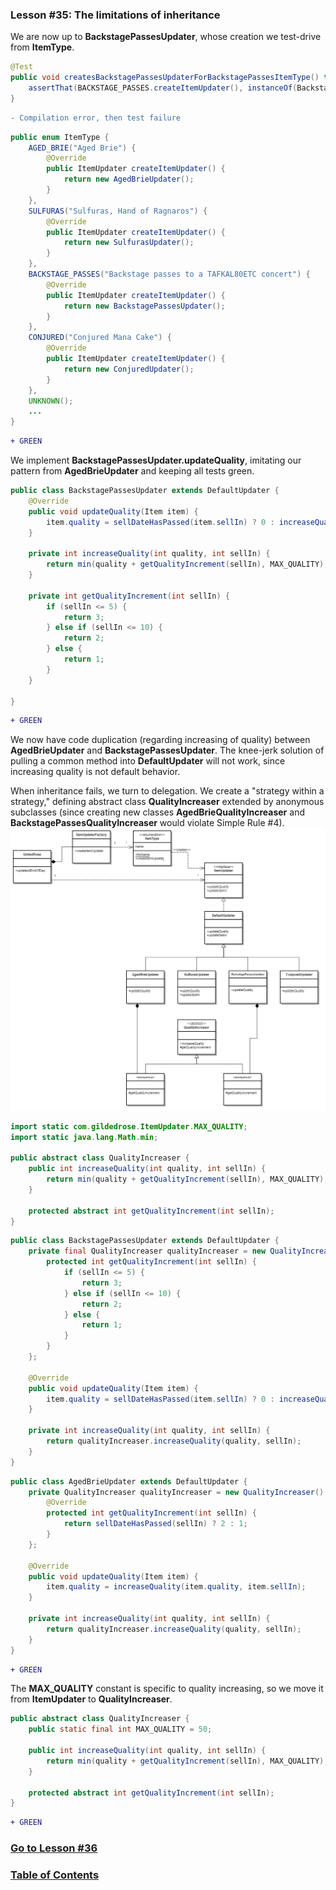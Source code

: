 ### Lesson #35: The limitations of inheritance
We are now up to **BackstagePassesUpdater**, whose creation we test-drive from **ItemType**.
```java
@Test
public void createsBackstagePassesUpdaterForBackstagePassesItemType() throws Exception {
    assertThat(BACKSTAGE_PASSES.createItemUpdater(), instanceOf(BackstagePassesUpdater.class));
}
```
```diff
- Compilation error, then test failure
```
```java
public enum ItemType {
    AGED_BRIE("Aged Brie") {
        @Override
        public ItemUpdater createItemUpdater() {
            return new AgedBrieUpdater();
        }
    },
    SULFURAS("Sulfuras, Hand of Ragnaros") {
        @Override
        public ItemUpdater createItemUpdater() {
            return new SulfurasUpdater();
        }
    },
    BACKSTAGE_PASSES("Backstage passes to a TAFKAL80ETC concert") {
        @Override
        public ItemUpdater createItemUpdater() {
            return new BackstagePassesUpdater();
        }
    },
    CONJURED("Conjured Mana Cake") {
        @Override
        public ItemUpdater createItemUpdater() {
            return new ConjuredUpdater();
        }
    },
    UNKNOWN();
    ...
}
```
```diff
+ GREEN
```
We implement **BackstagePassesUpdater.updateQuality**, imitating our pattern from **AgedBrieUpdater** and keeping all tests green.  
```java
public class BackstagePassesUpdater extends DefaultUpdater {
    @Override
    public void updateQuality(Item item) {
        item.quality = sellDateHasPassed(item.sellIn) ? 0 : increaseQuality(item.quality, item.sellIn);
    }

    private int increaseQuality(int quality, int sellIn) {
        return min(quality + getQualityIncrement(sellIn), MAX_QUALITY);
    }

    private int getQualityIncrement(int sellIn) {
        if (sellIn <= 5) {
            return 3;
        } else if (sellIn <= 10) {
            return 2;
        } else {
            return 1;
        }
    }

}
```
```diff
+ GREEN
```
We now have code duplication (regarding increasing of quality) between **AgedBrieUpdater** and **BackstagePassesUpdater**.  The knee-jerk solution of pulling a common method into **DefaultUpdater** will not work, since increasing quality is not default behavior.  

When inheritance fails, we turn to delegation.  We create a "strategy within a strategy," defining abstract class **QualityIncreaser** extended by anonymous subclasses (since creating new classes **AgedBrieQualityIncreaser** and **BackstagePassesQualityIncreaser** would violate Simple Rule #4).
![](https://github.com/d215steinberg/GildedRose-Java/blob/Lesson%2335/images/Lesson%20%2335.png)

```java
import static com.gildedrose.ItemUpdater.MAX_QUALITY;
import static java.lang.Math.min;

public abstract class QualityIncreaser {
    public int increaseQuality(int quality, int sellIn) {
        return min(quality + getQualityIncrement(sellIn), MAX_QUALITY);
    }

    protected abstract int getQualityIncrement(int sellIn);
}
```
```java
public class BackstagePassesUpdater extends DefaultUpdater {
    private final QualityIncreaser qualityIncreaser = new QualityIncreaser() {
        protected int getQualityIncrement(int sellIn) {
            if (sellIn <= 5) {
                return 3;
            } else if (sellIn <= 10) {
                return 2;
            } else {
                return 1;
            }
        }
    };

    @Override
    public void updateQuality(Item item) {
        item.quality = sellDateHasPassed(item.sellIn) ? 0 : increaseQuality(item.quality, item.sellIn);
    }

    private int increaseQuality(int quality, int sellIn) {
        return qualityIncreaser.increaseQuality(quality, sellIn);
    }
}
```
```java
public class AgedBrieUpdater extends DefaultUpdater {
    private QualityIncreaser qualityIncreaser = new QualityIncreaser() {
        @Override
        protected int getQualityIncrement(int sellIn) {
            return sellDateHasPassed(sellIn) ? 2 : 1;
        }
    };

    @Override
    public void updateQuality(Item item) {
        item.quality = increaseQuality(item.quality, item.sellIn);
    }

    private int increaseQuality(int quality, int sellIn) {
        return qualityIncreaser.increaseQuality(quality, sellIn);
    }
}
```
```diff
+ GREEN
```
The **MAX_QUALITY** constant is specific to quality increasing, so we move it from **ItemUpdater** to **QualityIncreaser**.
```java
public abstract class QualityIncreaser {
    public static final int MAX_QUALITY = 50;

    public int increaseQuality(int quality, int sellIn) {
        return min(quality + getQualityIncrement(sellIn), MAX_QUALITY);
    }

    protected abstract int getQualityIncrement(int sellIn);
}
```
```diff
+ GREEN
```
### [ Go to Lesson #36](https://github.com/d215steinberg/GildedRose-Java/tree/Lesson%2336)
### [Table of Contents](https://github.com/d215steinberg/GildedRose-Java/blob/startPoint/Table%20of%20Contents.md)
